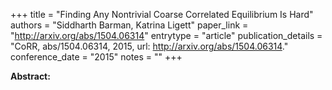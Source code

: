 +++
title = "Finding Any Nontrivial Coarse Correlated Equilibrium Is Hard"
authors = "Siddharth Barman, Katrina Ligett"
paper_link = "http://arxiv.org/abs/1504.06314"
entrytype = "article"
publication_details = "CoRR, abs/1504.06314, 2015, url: <a href='http://arxiv.org/abs/1504.06314' target='_blank'>http://arxiv.org/abs/1504.06314</a>."
conference_date = "2015"
notes = ""
+++

<b>Abstract:</b>
